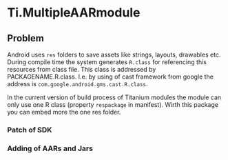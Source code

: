 # Ti.MultipleAARmodule

## Problem
Android uses `res` folders to save assets like strings, layouts, drawables etc. During compile time the system generates `R.class` for referencing this resources from class file. This class is addressed by PACKAGENAME.R.class. 
I.e. by using of cast framework from google the address is `com.google.android.gms.cast.R.class`.

In the current version of build process of Titanium modules the module can only use one R class (property `respackage` in manifest). Wirth this package you can embed more the one res folder.

### Patch of SDK

### Adding of AARs and Jars

